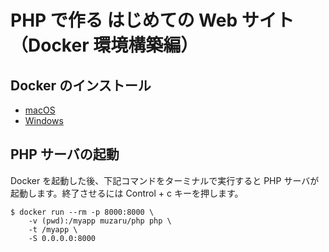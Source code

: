 # PHP で作る はじめての Web サイト（Docker 環境構築編）

## Docker のインストール

- [macOS](https://hub.docker.com/editions/community/docker-ce-desktop-mac/)
- [Windows](https://hub.docker.com/editions/community/docker-ce-desktop-windows)

## PHP サーバの起動

Docker を起動した後、下記コマンドをターミナルで実行すると PHP サーバが起動します。終了させるには Control + c キーを押します。

```
$ docker run --rm -p 8000:8000 \
    -v (pwd):/myapp muzaru/php php \
    -t /myapp \
    -S 0.0.0.0:8000
```